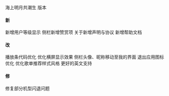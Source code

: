 海上明月共潮生 版本

#### 新

新增用户等级显示
侧栏新增赞赏项
关于新增声明与协议
新增帮助文档

#### 改

播放条代码优化
优化横屏显示效果
侧栏头像、昵称移动至我的界面
退出应用图标优化
优化歌单推荐样式风格
更好的英文支持

#### 修

修复部分机型闪退问题
